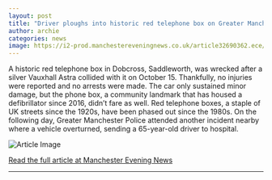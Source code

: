 ```yaml
---
layout: post
title: "Driver ploughs into historic red telephone box on Greater Manchester road"
author: archie
categories: news
image: https://i2-prod.manchestereveningnews.co.uk/article32690362.ece/ALTERNATES/s1200/561056428_10163150961574705_390634941719726132_n.jpg
---
```

A historic red telephone box in Dobcross, Saddleworth, was wrecked after a silver Vauxhall Astra collided with it on October 15. Thankfully, no injuries were reported and no arrests were made. The car only sustained minor damage, but the phone box, a community landmark that has housed a defibrillator since 2016, didn’t fare as well. Red telephone boxes, a staple of UK streets since the 1920s, have been phased out since the 1980s. On the following day, Greater Manchester Police attended another incident nearby where a vehicle overturned, sending a 65-year-old driver to hospital.

![Article Image](https://i2-prod.manchestereveningnews.co.uk/article32690362.ece/ALTERNATES/s1200/561056428_10163150961574705_390634941719726132_n.jpg)

[Read the full article at Manchester Evening News](https://www.manchestereveningnews.co.uk/news/greater-manchester-news/driver-ploughs-historic-red-telephone-32690065)

---
